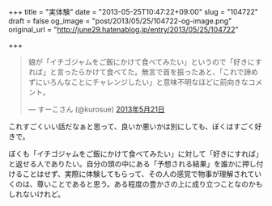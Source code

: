 +++
title = "実体験"
date = "2013-05-25T10:47:22+09:00"
slug = "104722"
draft = false
og_image = "post/2013/05/25/104722-og-image.png"
original_url = "http://june29.hatenablog.jp/entry/2013/05/25/104722"

+++

<p></p>
<blockquote class="twitter-tweet" lang="ja">
<p>娘が「イチゴジャムをご飯にかけて食べてみたい」というので「好きにすれば」と言ったらかけて食べてた。無言で首を振ったあと、「これで諦めずにいろんなことにチャレンジしたい」と意味不明なほどに前向きなコメント。</p>— すーこさん (@kurosue) <a href="https://twitter.com/kurosue/status/336802457101402112">2013年5月21日</a>
</blockquote>
<script async src="//platform.twitter.com/widgets.js" charset="utf-8"></script><p>これすごくいい話だなぁと思って、良いか悪いかは別にしても、ぼくはすごく好きで。</p>
<p>ぼくも「イチゴジャムをご飯にかけて食べてみたい」に対して「好きにすれば」と返せる人でありたい。自分の頭の中にある「予想される結果」を誰かに押し付けることはせず、実際に体験してもらって、その人の感覚で物事が理解されていくのは、尊いことであると思う。ある程度の豊かさの上に成り立つことなのかもしれないけれど。</p>
